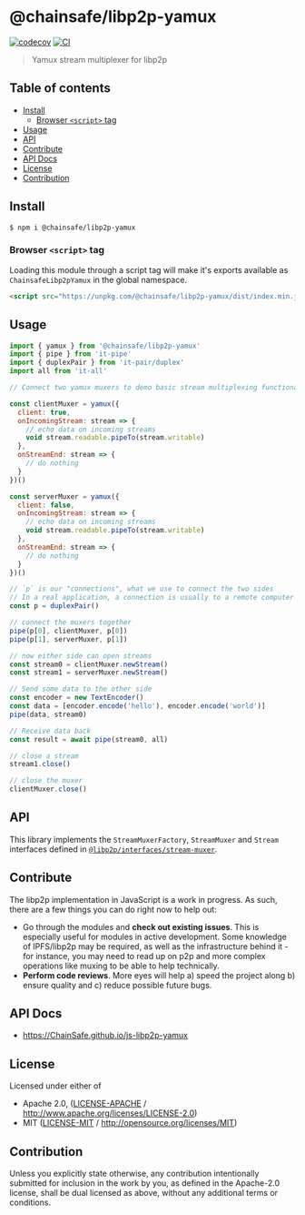 # @chainsafe/libp2p-yamux <!-- omit in toc -->

[![codecov](https://img.shields.io/codecov/c/github/ChainSafe/js-libp2p-yamux.svg?style=flat-square)](https://codecov.io/gh/ChainSafe/js-libp2p-yamux)
[![CI](https://img.shields.io/github/actions/workflow/status/ChainSafe/js-libp2p-yamux/js-test-and-release.yml?branch=master\&style=flat-square)](https://github.com/ChainSafe/js-libp2p-yamux/actions/workflows/js-test-and-release.yml?query=branch%3Amaster)

> Yamux stream multiplexer for libp2p

## Table of contents <!-- omit in toc -->

- [Install](#install)
  - [Browser `<script>` tag](#browser-script-tag)
- [Usage](#usage)
- [API](#api)
- [Contribute](#contribute)
- [API Docs](#api-docs)
- [License](#license)
- [Contribution](#contribution)

## Install

```console
$ npm i @chainsafe/libp2p-yamux
```

### Browser `<script>` tag

Loading this module through a script tag will make it's exports available as `ChainsafeLibp2pYamux` in the global namespace.

```html
<script src="https://unpkg.com/@chainsafe/libp2p-yamux/dist/index.min.js"></script>
```

## Usage

```js
import { yamux } from '@chainsafe/libp2p-yamux'
import { pipe } from 'it-pipe'
import { duplexPair } from 'it-pair/duplex'
import all from 'it-all'

// Connect two yamux muxers to demo basic stream multiplexing functionality

const clientMuxer = yamux({
  client: true,
  onIncomingStream: stream => {
    // echo data on incoming streams
    void stream.readable.pipeTo(stream.writable)
  },
  onStreamEnd: stream => {
    // do nothing
  }
})()

const serverMuxer = yamux({
  client: false,
  onIncomingStream: stream => {
    // echo data on incoming streams
    void stream.readable.pipeTo(stream.writable)
  },
  onStreamEnd: stream => {
    // do nothing
  }
})()

// `p` is our "connections", what we use to connect the two sides
// In a real application, a connection is usually to a remote computer
const p = duplexPair()

// connect the muxers together
pipe(p[0], clientMuxer, p[0])
pipe(p[1], serverMuxer, p[1])

// now either side can open streams
const stream0 = clientMuxer.newStream()
const stream1 = serverMuxer.newStream()

// Send some data to the other side
const encoder = new TextEncoder()
const data = [encoder.encode('hello'), encoder.encode('world')]
pipe(data, stream0)

// Receive data back
const result = await pipe(stream0, all)

// close a stream
stream1.close()

// close the muxer
clientMuxer.close()
```

## API

This library implements the `StreamMuxerFactory`, `StreamMuxer` and `Stream` interfaces defined in [`@libp2p/interfaces/stream-muxer`](https://github.com/libp2p/js-libp2p-interfaces/tree/master/packages/libp2p-interfaces/src/stream-muxer).

## Contribute

The libp2p implementation in JavaScript is a work in progress. As such, there are a few things you can do right now to help out:

- Go through the modules and **check out existing issues**. This is especially useful for modules in active development. Some knowledge of IPFS/libp2p may be required, as well as the infrastructure behind it - for instance, you may need to read up on p2p and more complex operations like muxing to be able to help technically.
- **Perform code reviews**. More eyes will help a) speed the project along b) ensure quality and c) reduce possible future bugs.

## API Docs

- <https://ChainSafe.github.io/js-libp2p-yamux>

## License

Licensed under either of

- Apache 2.0, ([LICENSE-APACHE](LICENSE-APACHE) / <http://www.apache.org/licenses/LICENSE-2.0>)
- MIT ([LICENSE-MIT](LICENSE-MIT) / <http://opensource.org/licenses/MIT>)

## Contribution

Unless you explicitly state otherwise, any contribution intentionally submitted for inclusion in the work by you, as defined in the Apache-2.0 license, shall be dual licensed as above, without any additional terms or conditions.
